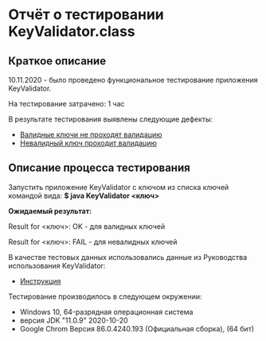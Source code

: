 # Отчёт о тестировании KeyValidator.class

## Краткое описание

10.11.2020 - было проведено функциональное тестирование приложения KeyValidator.

На тестирование затрачено: 1 час

В результате тестирования выявлены следующие дефекты: 
* [Валидные ключи не проходят валидацию](https://github.com/turaved/Java_intro_1_1/issues/1)
* [Невалидный ключ проходит валидацию](https://github.com/turaved/Java_intro_1_1/issues/2)

## Описание процесса тестирования

Запустить приложение KeyValidator c ключом из списка ключей командой вида:  **$ java KeyValidator <ключ>**

**Ожидаемый результат:** 

Result for <ключ>: OK - для валидных ключей

Result for <ключ>: FAIL - для невалидных ключей

В качестве тестовых данных использовались данные из Руководства использования KeyValidator:
* [Инструкция](https://github.com/netology-code/javaqa-homeworks/blob/master/intro/user-manual.md)

Тестирование производилось в следующем окружении:
* Windows 10, 64-разрядная операционная система
* версия JDK "11.0.9" 2020-10-20
* Google Chrom Версия 86.0.4240.193 (Официальная сборка), (64 бит)
